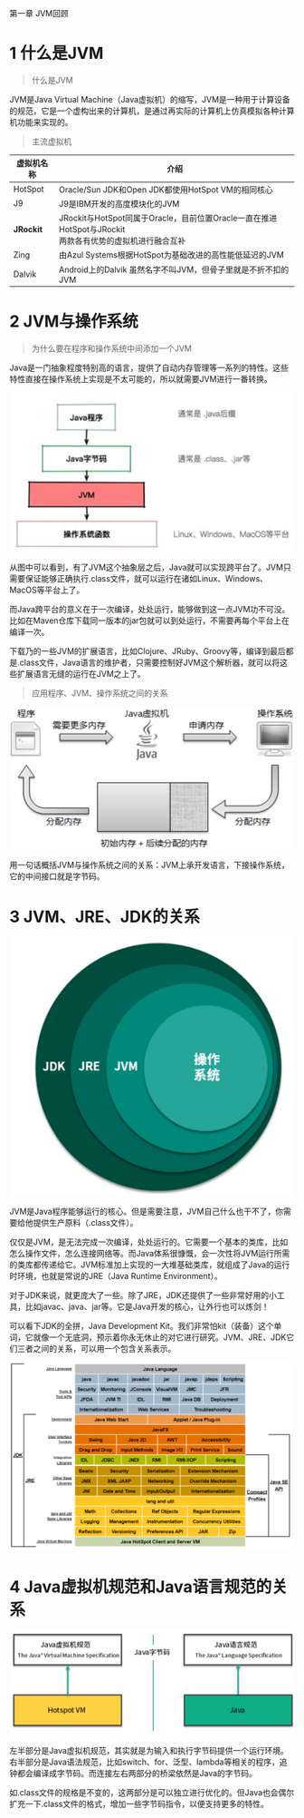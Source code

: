 第一章 JVM回顾

# 1 什么是JVM

> 什么是JVM

JVM是Java Virtual Machine（Java虚拟机）的缩写，JVM是一种用于计算设备的规范，它是一个虚构出来的计算机，是通过再实际的计算机上仿真模拟各种计算机功能来实现的。

> 主流虚拟机

| 虚拟机名称  | 介绍                                                         |
| ----------- | ------------------------------------------------------------ |
| HotSpot     | Oracle/Sun JDK和Open JDK都使用HotSpot VM的相同核心           |
| J9          | J9是IBM开发的高度模块化的JVM                                 |
| **JRockit** | JRockit与HotSpot同属于Oracle，目前位置Oracle一直在推进HotSpot与JRockit<br>两款各有优势的虚拟机进行融合互补 |
| Zing        | 由Azul Systems根据HotSpot为基础改进的高性能低延迟的JVM       |
| Dalvik      | Android上的Dalvik 虽然名字不叫JVM，但骨子里就是不折不扣的JVM |

# 2 JVM与操作系统

> 为什么要在程序和操作系统中间添加一个JVM

Java是一门抽象程度特别高的语言，提供了自动内存管理等一系列的特性。这些特性直接在操作系统上实现是不太可能的，所以就需要JVM进行一番转换。

![image-20211007001822553](assest/image-20211007001822553.png)

从图中可以看到，有了JVM这个抽象层之后，Java就可以实现跨平台了。JVM只需要保证能够正确执行.class文件，就可以运行在诸如Linux、Windows、MacOS等平台上了。

而Java跨平台的意义在于一次编译，处处运行，能够做到这一点JVM功不可没。比如在Maven仓库下载同一版本的jar包就可以到处运行，不需要再每个平台上在编译一次。

下载乃的一些JVM的扩展语言，比如Clojure、JRuby、Groovy等，编译到最后都是.class文件，Java语言的维护者，只需要控制好JVM这个解析器，就可以将这些扩展语言无缝的运行在JVM之上了。



> 应用程序、JVM、操作系统之间的关系

![image-20211007002403026](assest/image-20211007002403026.png)

用一句话概括JVM与操作系统之间的关系：JVM上承开发语言，下接操作系统，它的中间接口就是字节码。

# 3 JVM、JRE、JDK的关系

![image-20211007002523118](assest/image-20211007002523118.png)

JVM是Java程序能够运行的核心。但是需要注意，JVM自己什么也干不了，你需要给他提供生产原料（.class文件）。

仅仅是JVM，是无法完成一次编译，处处运行的。它需要一个基本的类库，比如怎么操作文件，怎么连接网络等。而Java体系很慷慨，会一次性将JVM运行所需的类库都传递给它。JVM标准加上实现的一大堆基础类库，就组成了Java的运行时环境，也就是常说的JRE（Java Runtime Environment）。

对于JDK来说，就更庞大了一些。除了JRE，JDK还提供了一些非常好用的小工具，比如javac、java、jar等。它是Java开发的核心，让外行也可以炼剑！

可以看下JDK的全拼，Java Development Kit。我们非常怕kit（装备）这个单词，它就像一个无底洞，预示着你永无休止的对它进行研究。JVM、JRE、JDK它们三者之间的关系，可以用一个包含关系表示。

![image-20211007003945593](assest/image-20211007003945593.png)

# 4 Java虚拟机规范和Java语言规范的关系

![image-20211007003958060](assest/image-20211007003958060.png)

左半部分是Java虚拟机规范，其实就是为输入和执行字节码提供一个运行环境。右半部分是Java语法规范，比如switch、for、泛型、lambda等相关的程序，追钟都会编译成字节码。而连接左右两部分的桥梁依然是Java的字节码。

如.class文件的规格是不变的，这两部分是可以独立进行优化的。但Java也会偶尔扩充一下.class文件的格式，增加一些字节码指令，以便支持更多的特性。























